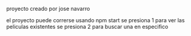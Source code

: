 proyecto creado por jose navarro

el proyecto puede correrse usando npm start
se presiona 1 para ver las peliculas existentes
se presiona 2 para buscar una en especifico